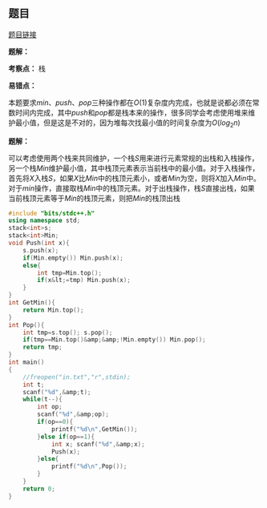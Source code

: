 ## 题目
[题目链接](https://www.nowcoder.com/practice/a4d17eb2e9884359839f8ec559043761?tpId=182&tqId=340271&sourceUrl=/exam/oj&channenl=wgithub&fromPut=wgithub)

**题解：**

**考察点：** 栈

**易错点：**

本题要求$min$、$push$、$pop$三种操作都在$O(1)$复杂度内完成，也就是说都必须在常数时间内完成，其中$push$和$pop$都是栈本来的操作，很多同学会考虑使用堆来维护最小值，但是这是不对的，因为堆每次找最小值的时间复杂度为$O(log_2n)$

**题解：**

可以考虑使用两个栈来共同维护，一个栈$S$用来进行元素常规的出栈和入栈操作，另一个栈$Min$维护最小值，其中栈顶元素表示当前栈中的最小值。对于入栈操作，首先将$X$入栈$S$，如果$X$比$Min$中的栈顶元素小，或者$Min$为空，则将$X$加入$Min$中。对于$min$操作，直接取栈$Min$中的栈顶元素。对于出栈操作，栈$S$直接出栈，如果当前栈顶元素等于$Min$的栈顶元素，则把$Min$的栈顶出栈

```cpp
#include "bits/stdc++.h"
using namespace std;
stack<int>s;
stack<int>Min;
void Push(int x){
    s.push(x);
    if(Min.empty()) Min.push(x);
    else{
        int tmp=Min.top();
        if(x&lt;=tmp) Min.push(x);
    }
}
int GetMin(){
    return Min.top();
}
int Pop(){
    int tmp=s.top(); s.pop();
    if(tmp==Min.top()&amp;&amp;!Min.empty()) Min.pop();
    return tmp;
}
int main()
{
    //freopen("in.txt","r",stdin);
    int t;
    scanf("%d",&amp;t);
    while(t--){
        int op;
        scanf("%d",&amp;op);
        if(op==0){
            printf("%d\n",GetMin());
        }else if(op==1){
            int x; scanf("%d",&amp;x);
            Push(x);
        }else{
            printf("%d\n",Pop());
        }
    }
    return 0;
}
```

</int></int>
